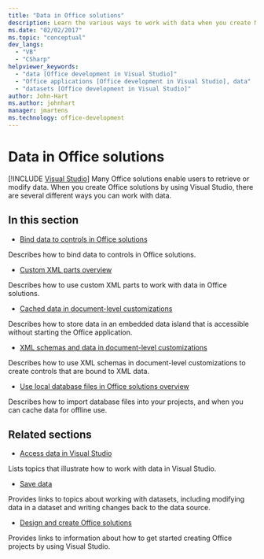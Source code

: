 ```yaml
---
title: "Data in Office solutions"
description: Learn the various ways to work with data when you create Microsoft Office solutions by using Visual Studio.
ms.date: "02/02/2017"
ms.topic: "conceptual"
dev_langs:
  - "VB"
  - "CSharp"
helpviewer_keywords:
  - "data [Office development in Visual Studio]"
  - "Office applications [Office development in Visual Studio], data"
  - "datasets [Office development in Visual Studio]"
author: John-Hart
ms.author: johnhart
manager: jmartens
ms.technology: office-development
---
```

# Data in Office solutions

 [!INCLUDE [Visual Studio](~/includes/applies-to-version/vs-windows-only.md)]
  Many Office solutions enable users to retrieve or modify data. When you create Office solutions by using Visual Studio, there are several different ways you can work with data.

## In this section
- [Bind data to controls in Office solutions](../vsto/binding-data-to-controls-in-office-solutions.md)

 Describes how to bind data to controls in Office solutions.

- [Custom XML parts overview](../vsto/custom-xml-parts-overview.md)

 Describes how to use custom XML parts to work with data in Office solutions.

- [Cached data in document-level customizations](../vsto/cached-data-in-document-level-customizations.md)

 Describes how to store data in an embedded data island that is accessible without starting the Office application.

- [XML schemas and data in document-level customizations](../vsto/xml-schemas-and-data-in-document-level-customizations.md)

 Describes how to use XML schemas in document-level customizations to create controls that are bound to XML data.

- [Use local database files in Office solutions overview](../vsto/using-local-database-files-in-office-solutions-overview.md)

 Describes how to import database files into your projects, and when you can cache data for offline use.

## Related sections
- [Access data in Visual Studio](../data-tools/accessing-data-in-visual-studio.md)

 Lists topics that illustrate how to work with data in Visual Studio.

- [Save data](../data-tools/save-data-back-to-the-database.md)

 Provides links to topics about working with datasets, including modifying data in a dataset and writing changes back to the data source.

- [Design and create Office solutions](../vsto/designing-and-creating-office-solutions.md)

 Provides links to information about how to get started creating Office projects by using Visual Studio.
